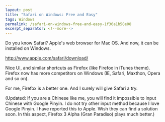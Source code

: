 ```yaml
---
layout: post
title: "Safari on Windows: Free and Easy"
tags: Windows
permalink: /safari-on-windows-free-and-easy-1f36a1b58e08
excerpt_separator: <!--more-->
---
```


Do you know Safari? Apple's web browser for Mac OS. And now, it can be installed on Windows.

http://www.apple.com/safari/download/

Nice UI, and similar shortcuts as Firefox (like Firefox in iTunes theme). Firefox now has more competitors on Windows (IE, Safari, Maxthon, Opera and so on).

For me, Firefox is a better one. And I surely will give Safari a try.

(Updated: If you are a Chinese like me, you will find it impossible to input Chinese with Google Pinyin. I do not try other input method because I love Google Pinyin. I have reported this to Apple. Wish they can find a solution soon. In this aspect, Firefox 3 Alpha (Gran Paradiso) plays much better.)
<!--more-->